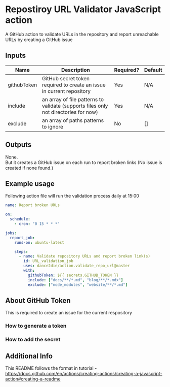 # Repostiroy URL Validator JavaScript action

A GitHub action to validate URLs in the repository and report unreachable URLs by creating a GitHub issue

## Inputs

| Name        | Description                                                                         | Required? | Default |
| ----------- | ----------------------------------------------------------------------------------- | --------- | ------- |
| githubToken | GitHub secret token required to create an issue in current repository               | Yes       | N/A     |
| include     | an array of file patterns to validate (supports files only not directories for now) | Yes       | N/A     |
| exclude     | an array of paths patterns to ignore                                                | No        | []      |

## Outputs

None.  
But it creates a GitHub issue on each run to report broken links (No issue is created if none found.)

## Example usage

Following action file will run the validation process daily at 15:00

```yml
name: Report broken URLs

on:
  schedule:
    - cron: "0 15 * * *"

jobs:
  report_job:
    runs-on: ubuntu-latest

    steps:
      - name: Validate repository URLs and report broken link(s)
        id: URL_validation_job
        uses: dance2die/action.validate_repo_url@master
        with:
          githubToken: ${{ secrets.GITHUB_TOKEN }}
          include: ["docs/**/*.md", "blog/**/*.mdx"]
          exclude: ["node_modules", "website/**/*.md"]
```

## About GitHub Token

This is required to create an issue for the current respository

### How to generate a token

### How to add the secret

## Additional Info

This README follows the format in tutorial - https://docs.github.com/en/actions/creating-actions/creating-a-javascript-action#creating-a-readme
